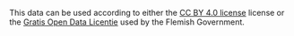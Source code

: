 This data can be used according to either the 
[CC BY 4.0 license](https://creativecommons.org/licenses/by/4.0/) license or the 
[Gratis Open Data Licentie](http://www.opendataforum.info/files/modellicenties_NL_28_03.pdf) 
used by the Flemish Government.
